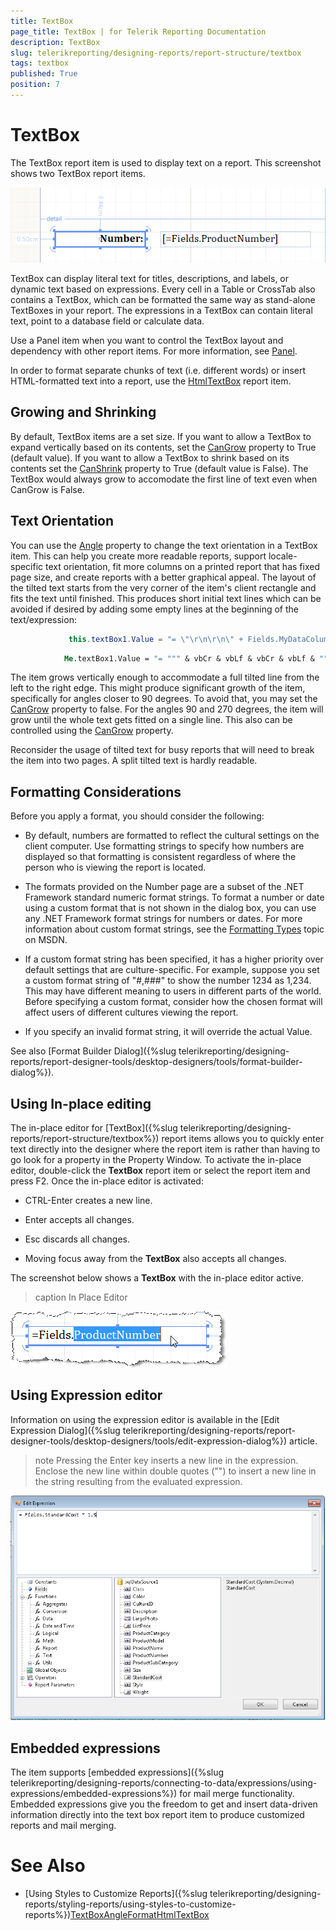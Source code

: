 ```yaml
---
title: TextBox
page_title: TextBox | for Telerik Reporting Documentation
description: TextBox
slug: telerikreporting/designing-reports/report-structure/textbox
tags: textbox
published: True
position: 7
---
```


# TextBox



The TextBox report item is used to display text on a report. This screenshot shows two TextBox report items.  

  ![](images/Textbox.png)

TextBox can display literal text for titles, descriptions, and labels, or dynamic text based on expressions. Every         cell in a Table or CrossTab also contains a TextBox, which can be formatted the same way as stand-alone TextBoxes in your report.         The expressions in a TextBox can contain literal text, point to a database field or calculate data.       

Use a Panel item when you want to control the TextBox layout and dependency with other report items. For more information,         see [Panel](/reporting/api/Telerik.Reporting.Panel).       

In order to format separate chunks of text (i.e. different words) or insert HTML-formatted text into a report, use the         [HtmlTextBox](/reporting/api/Telerik.Reporting.HtmlTextBox) report item.       

## Growing and Shrinking

By default, TextBox items are a set size. If you want to allow a TextBox to expand vertically based on its contents,           set the [CanGrow](/reporting/api/Telerik.Reporting.TextItemBase#Telerik_Reporting_TextItemBase_CanGrow) property to True (default value).           If you want to allow a TextBox to shrink based on its contents set the           [CanShrink](/reporting/api/Telerik.Reporting.TextItemBase#Telerik_Reporting_TextItemBase_CanShrink) property to           True (default value is False). The TextBox would always grow to accomodate the first line of text even when CanGrow is False.         

## Text Orientation

You can use the [Angle](/reporting/api/Telerik.Reporting.TextItemBase#Telerik_Reporting_TextItemBase_Angle)           property to change the text orientation in a TextBox item. This can help you create           more readable reports, support locale-specific text orientation, fit more columns on a printed report that           has fixed page size, and create reports with a better graphical appeal. The layout of the tilted text starts from the very           corner of the item's client rectangle and fits the text until finished. This produces short initial text lines which can be avoided            if desired by adding some empty lines at the beginning of the text/expression:         

	
````cs
             this.textBox1.Value = "= \"\r\n\r\n\" + Fields.MyDataColumn";
````
````vb
            Me.textBox1.Value = "= """ & vbCr & vbLf & vbCr & vbLf & """ + Fields.MyDataColumn"
````



The item grows vertically enough to accommodate a full tilted line from the left to the right edge.           This might produce significant growth of the item, specifically for angles closer to 90 degrees.           To avoid that, you may set the [CanGrow](/reporting/api/Telerik.Reporting.TextItemBase#Telerik_Reporting_TextItemBase_CanGrow)           property to false. For the angles 90 and 270 degrees, the item will grow until the whole text gets fitted on a single line.           This also can be controlled using the [CanGrow](/reporting/api/Telerik.Reporting.TextItemBase#Telerik_Reporting_TextItemBase_CanGrow)           property.         

Reconsider the usage of tilted text for busy reports that will need to break the item into two pages. A split tilted text is hardly readable.         

## Formatting Considerations

Before you apply a format, you should consider the following:         

* By default, numbers are formatted to reflect the cultural settings on the client computer. Use formatting strings               to specify how numbers are displayed so that formatting is consistent regardless of where the person who is viewing the               report is located.             

* The formats provided on the Number page are a subset of the .NET Framework standard numeric format strings. To               format a number or date using a custom format that is not shown in the dialog box, you can use any .NET Framework format               strings for numbers or dates. For more information about custom format strings, see the [Formatting Types](http://msdn.microsoft.com/en-us/library/fbxft59x%28VS.95%29.aspx)               topic on MSDN.             

* If a custom format string has been specified, it has a higher priority over default settings that are               culture-specific. For example, suppose you set a custom format string of "#,###" to show the number 1234 as 1,234. This               may have different meaning to users in different parts of the world. Before specifying a custom format, consider how the               chosen format will affect users of different cultures viewing the report.             

* If you specify an invalid format string, it will override the actual Value.

See also [Format Builder Dialog]({%slug telerikreporting/designing-reports/report-designer-tools/desktop-designers/tools/format-builder-dialog%}).         

## Using In-place editing

The in-place editor for [TextBox]({%slug telerikreporting/designing-reports/report-structure/textbox%}) report items           allows you to quickly enter text directly into the designer where the report item is rather than having to go look           for a property in the Property Window. To activate the in-place editor, double-click the __TextBox__            report item or select the report item and press F2. Once the in-place editor is activated:         

* CTRL-Enter creates a new line.

* Enter accepts all changes.

* Esc discards all changes.

* Moving focus away from the __TextBox__  also accepts all changes.

The screenshot below shows a __TextBox__  with the in-place editor active.         
>caption In Place Editor

  

  ![](images/Items001.png)

## Using Expression editor

Information on using the expression editor is available in the [Edit Expression Dialog]({%slug telerikreporting/designing-reports/report-designer-tools/desktop-designers/tools/edit-expression-dialog%}) article.         

>note Pressing the Enter key inserts a new line in the expression. Enclose the new line within double quotes ("") to              insert a new line in the string resulting from the evaluated expression.           


  

  ![](images/UI014.png)



## Embedded expressions

The item supports [embedded expressions]({%slug telerikreporting/designing-reports/connecting-to-data/expressions/using-expressions/embedded-expressions%}) for mail merge functionality. Embedded expressions give you the freedom to get and insert data-driven information directly into the text box report item to produce customized reports and mail merging.         

# See Also


 * [Using Styles to Customize Reports]({%slug telerikreporting/designing-reports/styling-reports/using-styles-to-customize-reports%})[TextBox](/reporting/api/Telerik.Reporting.TextBox)[Angle](/reporting/api/Telerik.Reporting.TextItemBase#Telerik_Reporting_TextItemBase_Angle)[Format](/reporting/api/Telerik.Reporting.TextItemBase#Telerik_Reporting_TextItemBase_Format)[HtmlTextBox](/reporting/api/Telerik.Reporting.HtmlTextBox)

